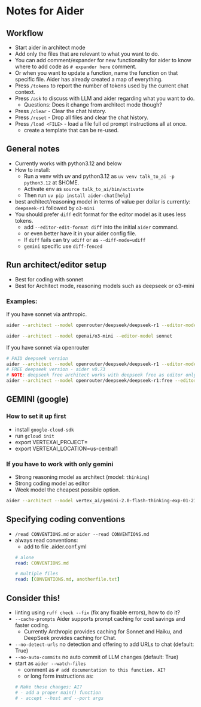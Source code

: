 # Notes for Aider

## Workflow

- Start aider in architect mode
- Add only the files that are relevant to what you want to do.
- You can add comment/expander for new functionality for aider to know where to add code as `# expander here` comment.
- Or when you want to update a function, name the function on that specific file. Aider has already created a map of everything.
- Press `/tokens` to report the number of tokens used by the current chat context.
- Press `/ask` to discuss with LLM and aider regarding what you want to do.
  - Questions: Does it change from architect mode though?
- Press `/clear` - Clear the chat history.
- Press `/reset` - Drop all files and clear the chat history.
- Press `/load <FILE>` - load a file full od prompt instructions all at once.
  - create a template that can be re-used.

## General notes

- Currently works with python3.12 and below
- How to install:
  - Run a venv with uv and python3.12 as `uv venv talk_to_ai -p python3.12` at $HOME.
  - Activate env as `source talk_to_ai/bin/activate`
  - Then run `uv pip install aider-chat[help]`
- best architect/reasoning model in terms of value per dollar is currently: `deepseek-r1` followed by `o3-mini`
- You should prefer `diff` edit format for the editor model as it uses less tokens.
  - add `--editor-edit-format diff` into the initial `aider` command.
  - or even better have it in your aider config file.
  - If `diff` fails can try `udiff` or as `--diff-mode=udiff`
  - `gemini` specific use `diff-fenced`

## Run architect/editor setup

- Best for coding with sonnet
- Best for Architect mode, reasoning models such as deepseek or o3-mini

### Examples:

If you have sonnet via anthropic.

```bash
aider --architect --model openrouter/deepseek/deepseek-r1 --editor-model sonnet
```

```bash
aider --architect --model openai/o3-mini --editor-model sonnet
```

If you have sonnet via openrouter

```bash
# PAID deepseek version
aider --architect --model openrouter/deepseek/deepseek-r1 --editor-model openrouter/anthropic/claude-3.5-sonnet
# FREE deepseek version - aider v0.73
# NOTE: deepseek free architect works with deepseek free as editor only
aider --architect --model openrouter/deepseek/deepseek-r1:free --editor-model openrouter/anthropic/claude-3.5-sonnet
```

## GEMINI (google)

### How to set it up first

- install `google-cloud-sdk`
- run `gcloud init`
- export VERTEXAI_PROJECT=<PROJECT ID>
- export VERTEXAI_LOCATION=us-central1

### If you have to work with only gemini

- Strong reasoning model as architect (model: `thinking`)
- Strong coding model as editor
- Week model the cheapest possible option.

```bash
aider --architect --model vertex_ai/gemini-2.0-flash-thinking-exp-01-21 --editor-model vertex_ai/gemini-2.0-flash-exp --weak-model vertex_ai/gemini-2.0-flash-exp --editor-edit-format diff
```

## Specifying coding conventions

- `/read CONVENTIONS.md` or `aider --read CONVENTIONS.md`
- always read conventions:
  - add to file .aider.conf.yml
  ```yaml
  # alone
  read: CONVENTIONS.md

  # multiple files
  read: [CONVENTIONS.md, anotherfile.txt]
  ```

## Consider this!

- linting using `ruff check --fix` (fix any fixable errors), how to do it?
- `--cache-prompts` Aider supports prompt caching for cost savings and faster coding.
  - Currently Anthropic provides caching for Sonnet and Haiku, and DeepSeek provides caching for Chat.
- `--no-detect-urls` no detection and offering to add URLs to chat (default: True)
- `--no-auto-commits` no auto commit of LLM changes (default: True)
- start as `aider --watch-files`
  - comment as `# add documentation to this function. AI?`
  - or long form instructions as:
  ```python
  # Make these changes: AI?
  # - add a proper main() function
  # - accept --host and --port args
  ```
